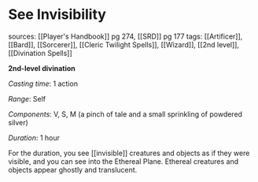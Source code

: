 # See Invisibility
sources: [[Player's Handbook]] pg 274, [[SRD]] pg 177
tags: [[Artificer]], [[Bard]], [[Sorcerer]], [[Cleric Twilight Spells]], [[Wizard]], [[2nd level]], [[Divination Spells]]

**2nd-level divination**

*Casting time*: 1 action

*Range*: Self

*Components*: V, S, M (a pinch of tale and a small sprinkling of powdered silver)

*Duration*: 1 hour

For the duration, you see [[invisible]] creatures and objects as if they were visible, and you can see into the Ethereal Plane. Ethereal creatures and objects appear ghostly and translucent.
